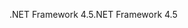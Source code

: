 <span data-ttu-id="ecdd9-101">.NET Framework 4.5</span><span class="sxs-lookup"><span data-stu-id="ecdd9-101">.NET Framework 4.5</span></span>